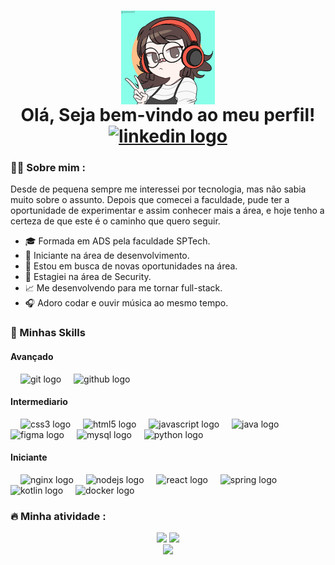 <h1 align="center">
<img src="https://github.com/SofiVBastos/Images/blob/main/download20230300010356.png" width="150" height="150" align="center"/>
<br>

<div>
  Olá, Seja bem-vindo ao meu perfil!
  <div align="center">
    <a href="https://www.linkedin.com/in/sofia-valadares-bastos/"><img src="https://raw.githubusercontent.com/maurodesouza/profile-readme-generator/master/src/assets/icons/social/linkedin/default.svg" width="52" height="40" alt="linkedin logo" /></a>
  </div>
</div>

###
</div>

</h1>

### :woman_technologist: Sobre mim :
<p>
  Desde de pequena sempre me interessei por tecnologia, mas não sabia muito sobre o assunto. Depois que comecei a faculdade, pude ter a oportunidade de experimentar e assim conhecer mais a área, e hoje tenho a certeza de que este é o caminho que quero seguir.
</p>

- :mortar_board: Formada em ADS pela faculdade SPTech.
- :baby: Iniciante na área de desenvolvimento.
- :mag_right: Estou em busca de novas oportunidades na área.
- :office: Estagiei na área de Security.
- :chart_with_upwards_trend: Me desenvolvendo para me tornar full-stack.
- :headphones: Adoro codar e ouvir música ao mesmo tempo.
  

### :pencil: Minhas Skills
<h4>Avançado</h4>
<div align="left">
  <img width="12" />
  <img src="https://cdn.simpleicons.org/git/F05032" height="40" alt="git logo"  />
  <img width="12" />
  <img src="https://cdn.simpleicons.org/github/181717" height="40" alt="github logo"  />
</div>
<h4>Intermediario</h4>
<div align="left">
  <img width="12" />
  <img src="https://cdn.simpleicons.org/css3/1572B6" height="40" alt="css3 logo"  />
  <img width="12" />
  <img src="https://cdn.simpleicons.org/html5/E34F26" height="40" alt="html5 logo"  />
  <img width="12" />
  <img src="https://cdn.simpleicons.org/javascript/F7DF1E" height="40" alt="javascript logo"  />
  <img width="12" />
  <img src="https://cdn.jsdelivr.net/gh/devicons/devicon/icons/java/java-original.svg" height="40" alt="java logo"  />
  <img width="12" />
  <img src="https://cdn.jsdelivr.net/gh/devicons/devicon/icons/figma/figma-original.svg" height="40" alt="figma logo"  />
  <img width="12" />
  <img src="https://cdn.jsdelivr.net/gh/devicons/devicon/icons/mysql/mysql-original.svg" height="40" alt="mysql logo"  />
  <img width="12" />
  <img src="https://cdn.jsdelivr.net/gh/devicons/devicon/icons/python/python-original.svg" height="40" alt="python logo"  />
</div>
<h4>Iniciante</h4>
<div align="left">
  <img width="12" />
  <img src="https://cdn.simpleicons.org/nginx/009639" height="40" alt="nginx logo"  />
  <img width="12" />
  <img src="https://cdn.simpleicons.org/nodedotjs/339933" height="40" alt="nodejs logo"  />
  <img width="12" />
  <img src="https://cdn.jsdelivr.net/gh/devicons/devicon/icons/react/react-original.svg" height="40" alt="react logo"  />
  <img width="12" />
  <img src="https://cdn.simpleicons.org/spring/6DB33F" height="40" alt="spring logo"  />
  <img width="12" />
  <img src="https://cdn.jsdelivr.net/gh/devicons/devicon/icons/kotlin/kotlin-original.svg" height="40" alt="kotlin logo"  />
  <img width="12" />
  <img src="https://cdn.simpleicons.org/docker/2496ED" height="40" alt="docker logo"  />
</div>

###

### :fire: Minha atividade :
<div align="center">
  <div  >
  <img width="400"  src="https://github-readme-stats.vercel.app/api?username=SofiVBastos&show_icons=true&bg_color=1B1B1B&title_color=D3D3D3&text_color=D3D3D3&icon_color=5634DD&border_color=5634DD&border_radius=8&locale=pt-br" />

 <img width="420"  src="https://github-readme-streak-stats.herokuapp.com?user=SofiVBastos&border_radius=8&locale=pt_BR&background=1B1B1B&border=5634DD&stroke=5634DD&ring=5634DD&fire=5634DD&currStreakNum=FFF9D8&sideNums=sideNums&currStreakLabel=5634DD&sideLabels=D3D3D3&sideNums=5634DD&dates=D3D3D3&excludeDaysLabel=D3D3D3" />
</div>


<img width="400" src="https://github-readme-stats.vercel.app/api/top-langs/?username=SofiVBastos&layout=compact&bg_color=1B1B1B&title_color=D3D3D3&text_color=D3D3D3&icon_color=5634DD&border_color=5634DD&border_radius=8&locale=pt-br" />
</div>

